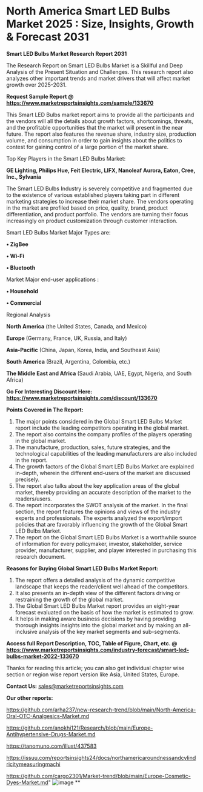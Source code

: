 # North America Smart LED Bulbs Market 2025 : Size, Insights, Growth & Forecast 2031

<strong>Smart LED Bulbs Market Research Report 2031</strong>

The Research Report on Smart LED Bulbs Market is a Skillful and Deep Analysis of the Present Situation and Challenges. This research report also analyzes other important trends and market drivers that will affect market growth over 2025-2031.

<strong>Request Sample Report @ <a href=https://www.marketreportsinsights.com/sample/133670>https://www.marketreportsinsights.com/sample/133670</a></strong>

This Smart LED Bulbs market report aims to provide all the participants and the vendors will all the details about growth factors, shortcomings, threats, and the profitable opportunities that the market will present in the near future. The report also features the revenue share, industry size, production volume, and consumption in order to gain insights about the politics to contest for gaining control of a large portion of the market share.

Top Key Players in the Smart LED Bulbs Market:

<strong>GE Lighting, Philips Hue, Feit Electric, LIFX, Nanoleaf Aurora, Eaton, Cree, Inc., Sylvania</strong>

The Smart LED Bulbs Industry is severely competitive and fragmented due to the existence of various established players taking part in different marketing strategies to increase their market share. The vendors operating in the market are profiled based on price, quality, brand, product differentiation, and product portfolio. The vendors are turning their focus increasingly on product customization through customer interaction.

Smart LED Bulbs Market Major Types are:

<strong>• ZigBee

• Wi-Fi

• Bluetooth</strong>

Market Major end-user applications :

<strong>• Household

• Commercial</strong>

Regional Analysis

</u><strong><b>North America</b></strong> (the United States, Canada, and Mexico)

<strong><b>Europe </b></strong>(Germany, France, UK, Russia, and Italy)

<strong><b>Asia-Pacific</b></strong> (China, Japan, Korea, India, and Southeast Asia)

<strong><b>South America</b></strong> (Brazil, Argentina, Colombia, etc.)

<strong><b>The Middle East and Africa</b></strong> (Saudi Arabia, UAE, Egypt, Nigeria, and South Africa)

<strong>Go For Interesting Discount Here: <a href=https://www.marketreportsinsights.com/discount/133670>https://www.marketreportsinsights.com/discount/133670</a></strong>

<strong>Points Covered in The Report:</strong>
<ol>
  <li>The major points considered in the Global Smart LED Bulbs Market report include the leading competitors operating in the global market.</li>
  <li>The report also contains the company profiles of the players operating in the global market.</li>
  <li>The manufacture, production, sales, future strategies, and the technological capabilities of the leading manufacturers are also included in the report.</li>
  <li>The growth factors of the Global Smart LED Bulbs Market are explained in-depth, wherein the different end-users of the market are discussed precisely.</li>
  <li>The report also talks about the key application areas of the global market, thereby providing an accurate description of the market to the readers/users.</li>
  <li>The report incorporates the SWOT analysis of the market. In the final section, the report features the opinions and views of the industry experts and professionals. The experts analyzed the export/import policies that are favorably influencing the growth of the Global Smart LED Bulbs Market.</li>
  <li>The report on the Global Smart LED Bulbs Market is a worthwhile source of information for every policymaker, investor, stakeholder, service provider, manufacturer, supplier, and player interested in purchasing this research document.</li>
</ol>
<strong>Reasons for Buying Global Smart LED Bulbs Market Report:</strong>

<ol>
  <li>The report offers a detailed analysis of the dynamic competitive landscape that keeps the reader/client well ahead of the competitors.</li>
  <li>It also presents an in-depth view of the different factors driving or restraining the growth of the global market.</li>
  <li>The Global Smart LED Bulbs Market report provides an eight-year forecast evaluated on the basis of how the market is estimated to grow.</li>
  <li>It helps in making aware business decisions by having providing thorough insights insights into the global market and by making an all-inclusive analysis of the key market segments and sub-segments.</li>
</ol>
<strong>Access full Report Description, TOC, Table of Figure, Chart, etc. @ <a href=https://www.marketreportsinsights.com/industry-forecast/smart-led-bulbs-market-2022-133670>https://www.marketreportsinsights.com/industry-forecast/smart-led-bulbs-market-2022-133670</a></strong>


Thanks for reading this article; you can also get individual chapter wise section or region wise report version like Asia, United States, Europe.

<strong>Contact Us:</strong>
sales@marketreportsinsights.com

<strong>Our other reports:</strong>

<a href=https://github.com/arha237/new-research-trend/blob/main/North-America-Oral-OTC-Analgesics-Market.md>https://github.com/arha237/new-research-trend/blob/main/North-America-Oral-OTC-Analgesics-Market.md</a>

<a href=https://github.com/anokhi121/Research/blob/main/Europe-Antihypertensive-Drugs-Market.md>https://github.com/anokhi121/Research/blob/main/Europe-Antihypertensive-Drugs-Market.md</a>

<a href=https://tanomuno.com/illust/437583>https://tanomuno.com/illust/437583</a>

<a href=https://issuu.com/reportsinsights24/docs/northamericaroundnessandcylindricitymeasuringmachi>https://issuu.com/reportsinsights24/docs/northamericaroundnessandcylindricitymeasuringmachi</a>

<a href=https://github.com/cargo2301/Market-trend/blob/main/Europe-Cosmetic-Dyes-Market.md>https://github.com/cargo2301/Market-trend/blob/main/Europe-Cosmetic-Dyes-Market.md</a>"
![image](https://github.com/user-attachments/assets/4c47cd6b-4ab4-45dc-9452-f2f9ebdde419)
**
